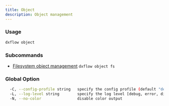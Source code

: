```yaml
---
title: Object 
description: Object management
---
```


### Usage

```bash
dxflow object
```

### Subcommands

- [Filesystem object management](/docs/cli/object/fs) `dxflow object fs`

### Global Option

```bash
  -C, --config-profile string   specify the config profile (default "default")
  -L, --log-level string        specify the log level [debug, error, disabled] (default "disabled")
  -N, --no-color                disable color output
```

